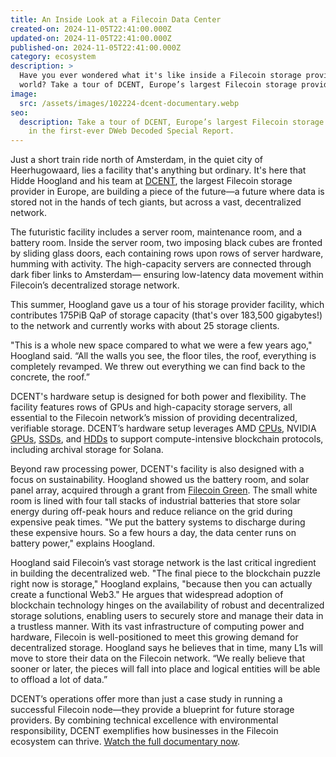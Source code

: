 ```yaml
---
title: An Inside Look at a Filecoin Data Center
created-on: 2024-11-05T22:41:00.000Z
updated-on: 2024-11-05T22:41:00.000Z
published-on: 2024-11-05T22:41:00.000Z
category: ecosystem
description: >
  Have you ever wondered what it's like inside a Filecoin storage provider’s
  world? Take a tour of DCENT, Europe’s largest Filecoin storage provider.
image:
  src: /assets/images/102224-dcent-documentary.webp
seo:
  description: Take a tour of DCENT, Europe’s largest Filecoin storage provider,
    in the first-ever DWeb Decoded Special Report.
---
```


Just a short train ride north of Amsterdam, in the quiet city of Heerhugowaard, lies a facility that's anything but ordinary. It's here that Hidde Hoogland and his team at [DCENT](/ecosystem-projects/dcent), the largest Filecoin storage provider in Europe, are building a piece of the future—a future where data is stored not in the hands of tech giants, but across a vast, decentralized network.

The futuristic facility includes a server room, maintenance room, and a battery room. Inside the server room, two imposing black cubes are fronted by sliding glass doors, each containing rows upon rows of server hardware, humming with activity. The high-capacity servers are connected through dark fiber links to Amsterdam— ensuring low-latency data movement within Filecoin’s decentralized storage network.

This summer, Hoogland gave us a tour of his storage provider facility, which contributes 175PiB QaP of storage capacity (that's over 183,500 gigabytes!) to the network and currently works with about 25 storage clients.

"This is a whole new space compared to what we were a few years ago," Hoogland said. “All the walls you see, the floor tiles, the roof, everything is completely revamped. We threw out everything we can find back to the concrete, the roof.”

DCENT's hardware setup is designed for both power and flexibility. The facility features rows of GPUs and high-capacity storage servers, all essential to the Filecoin network’s mission of providing decentralized, verifiable storage. DCENT’s hardware setup leverages AMD [CPUs](https://en.wikipedia.org/wiki/Central_processing_unit), NVIDIA [GPUs](https://en.wikipedia.org/wiki/Graphics_processing_unit), [SSDs](https://en.wikipedia.org/wiki/Solid-state_drive), and [HDDs](https://en.wikipedia.org/wiki/Hard_disk_drive) to support compute-intensive blockchain protocols, including archival storage for Solana.

Beyond raw processing power, DCENT's facility is also designed with a focus on sustainability. Hoogland showed us the battery room, and solar panel array, acquired through a grant from [Filecoin Green](https://filecoin.energy/). The small white room is lined with four tall stacks of industrial batteries that store solar energy during off-peak hours and reduce reliance on the grid during expensive peak times. "We put the battery systems to discharge during these expensive hours. So a few hours a day, the data center runs on battery power," explains Hoogland.

Hoogland said Filecoin’s vast storage network is the last critical ingredient in building the decentralized web. "The final piece to the blockchain puzzle right now is storage," Hoogland explains, "because then you can actually create a functional Web3." He argues that widespread adoption of blockchain technology hinges on the availability of robust and decentralized storage solutions, enabling users to securely store and manage their data in a trustless manner. With its vast infrastructure of computing power and hardware, Filecoin is well-positioned to meet this growing demand for decentralized storage. Hoogland says he believes that in time, many L1s will move to store their data on the Filecoin network. “We really believe that sooner or later, the pieces will fall into place and logical entities will be able to offload a lot of data.”

DCENT’s operations offer more than just a case study in running a successful Filecoin node—they provide a blueprint for future storage providers. By combining technical excellence with environmental responsibility, DCENT exemplifies how businesses in the Filecoin ecosystem can thrive. [Watch the full documentary now](https://youtu.be/ZTWiicsYVOY).
